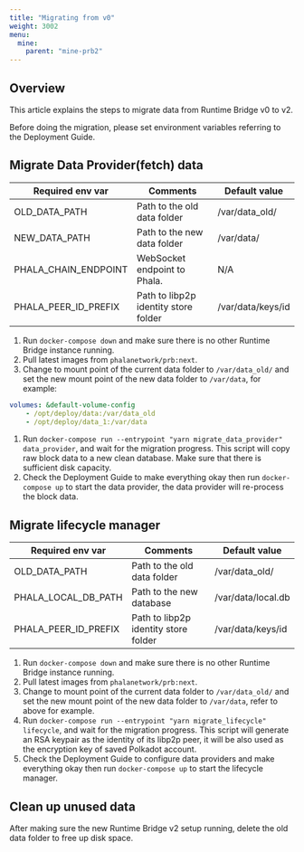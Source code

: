 ```yaml
---
title: "Migrating from v0"
weight: 3002
menu:
  mine:
    parent: "mine-prb2"
---
```


## Overview

This article explains the steps to migrate data from Runtime Bridge v0 to v2.

Before doing the migration, please set environment variables referring to the Deployment Guide.

## Migrate Data Provider(fetch) data

| Required env var | Comments | Default value |
| --- | --- | --- |
| OLD_DATA_PATH | Path to the old data folder | /var/data_old/ |
| NEW_DATA_PATH | Path to the new data folder | /var/data/ |
| PHALA_CHAIN_ENDPOINT | WebSocket endpoint to Phala. | N/A |
| PHALA_PEER_ID_PREFIX | Path to libp2p identity store folder | /var/data/keys/id |
1. Run `docker-compose down` and make sure there is no other Runtime Bridge instance running.
2. Pull latest images from `phalanetwork/prb:next`.
3. Change to mount point of the current data folder to `/var/data_old/` and set the new mount point of the new data folder to `/var/data`, for example:

```yaml
volumes: &default-volume-config
    - /opt/deploy/data:/var/data_old
    - /opt/deploy/data_1:/var/data
```

1. Run `docker-compose run --entrypoint "yarn migrate_data_provider" data_provider`, and wait for the migration progress. This script will copy raw block data to a new clean database. Make sure that there is sufficient disk capacity.
2. Check the Deployment Guide to make everything okay then run `docker-compose up` to start the data provider, the data provider will re-process the block data.

## Migrate lifecycle manager

| Required env var | Comments | Default value |
| --- | --- | --- |
| OLD_DATA_PATH | Path to the old data folder | /var/data_old/ |
| PHALA_LOCAL_DB_PATH | Path to the new database | /var/data/local.db |
| PHALA_PEER_ID_PREFIX | Path to libp2p identity store folder | /var/data/keys/id |
1. Run `docker-compose down` and make sure there is no other Runtime Bridge instance running.
2. Pull latest images from `phalanetwork/prb:next`.
3. Change to mount point of the current data folder to `/var/data_old/` and set the new mount point of the new data folder to `/var/data`, refer to above for example.
4. Run `docker-compose run --entrypoint "yarn migrate_lifecycle" lifecycle`, and wait for the migration progress. This script will generate an RSA keypair as the identity of its libp2p peer, it will be also used as the encryption key of saved Polkadot account.
5. Check the Deployment Guide to configure data providers and make everything okay then run `docker-compose up` to start the lifecycle manager.

## Clean up unused data

After making sure the new Runtime Bridge v2 setup running, delete the old data folder to free up disk space.
